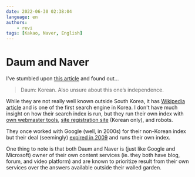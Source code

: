 ```yaml
---
date: 2022-06-30 02:38:04
language: en
authors:
    - revi
tags: [Kakao, Naver, English]
---
```


# Daum and Naver

I've stumbled upon [this article](https://seirdy.one/posts/2021/03/10/search-engines-with-own-indexes/) and found out...

> Daum: Korean. Also unsure about this one’s independence.

While they are not really well known outside South Korea, it has [Wikipedia article](https://en.wikipedia.org/wiki/Daum_(web_portal)) and is one of the first search engine in Korea. I don't have much insight on how their search index is run, but they run their own index with [own webmaster tools](https://webmaster.daum.net/), [site registration site](https://register.search.daum.net/) (Korean only), and robots.
<!-- truncate -->
They once worked with Google (well, in 2000s) for their non-Korean index but their deal (seemingly) [expired in 2009](https://web.archive.org/web/20080225225133/https://baroblog.tistory.com/5) and runs their own index.

One thing to note is that both Daum and Naver is (just like Google and Microsoft) owner of their own content services (ie. they both have blog, forum, and video platform) and are known to prioritize result from their own services over the answers available outside their walled garden.
